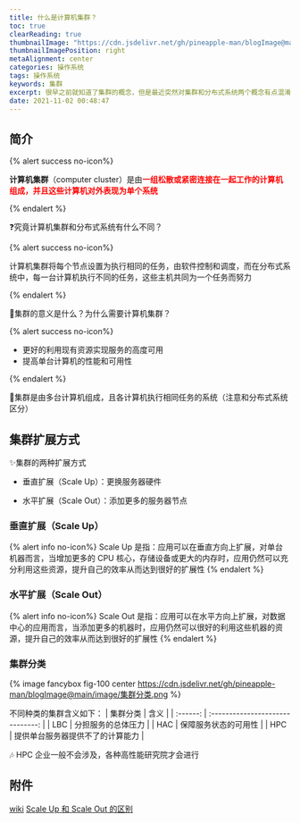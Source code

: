 ```yaml
---
title: 什么是计算机集群？
toc: true
clearReading: true
thumbnailImage: "https://cdn.jsdelivr.net/gh/pineapple-man/blogImage@main/image/Beowulf.jpg"
thumbnailImagePosition: right
metaAlignment: center
categories: 操作系统
tags: 操作系统
keywords: 集群
excerpt: 很早之前就知道了集群的概念，但是最近突然对集群和分布式系统两个概念有点混淆，究竟什么是集群，什么是分布式系统？
date: 2021-11-02 00:48:47
---
```


<!-- toc -->

## 简介

{% alert success no-icon%}

**计算机集群**（computer cluster）是由<font style="color:red;font-weight:bold">一组松散或紧密连接在一起工作的计算机组成，并且这些计算机对外表现为单个系统</font>

{% endalert %}

:question:究竟计算机集群和分布式系统有什么不同？

{% alert success no-icon%}

计算机集群将每个节点设置为执行相同的任务，由软件控制和调度，而在分布式系统中，每一台计算机执行不同的任务，这些主机共同为一个任务而努力

{% endalert %}

:thinking:集群的意义是什么？为什么需要计算机集群？

{% alert success no-icon%}

- 更好的利用现有资源实现服务的高度可用
- 提高单台计算机的性能和可用性

{% endalert %}

:notebook:集群是由多台计算机组成，且各计算机执行相同任务的系统（注意和分布式系统区分）

## 集群扩展方式

:sparkles:集群的两种扩展方式

- 垂直扩展（Scale Up）：更换服务器硬件

- 水平扩展（Scale Out）：添加更多的服务器节点

### 垂直扩展（Scale Up）

{% alert info no-icon%}
Scale Up 是指：应用可以在垂直方向上扩展，对单台机器而言，当增加更多的 CPU 核心，存储设备或更大的内存时，应用仍然可以充分利用这些资源，提升自己的效率从而达到很好的扩展性
{% endalert %}

### 水平扩展（Scale Out）

{% alert info no-icon%}
Scale Out 是指：应用可以在水平方向上扩展，对数据中心的应用而言，当添加更多的机器时，应用仍然可以很好的利用这些机器的资源，提升自己的效率从而达到很好的扩展性
{% endalert %}

### 集群分类

{% image fancybox fig-100  center https://cdn.jsdelivr.net/gh/pineapple-man/blogImage@main/image/集群分类.png %}

不同种类的集群含义如下：
| 集群分类 | 含义 |
| :------: | :------------------------------: |
| LBC | 分担服务的总体压力 |
| HAC | 保障服务状态的可用性 |
| HPC | 提供单台服务器提供不了的计算能力 |

:notes: HPC 企业一般不会涉及，各种高性能研究院才会进行

## 附件

[wiki](https://zh.wikipedia.org/wiki/%E8%AE%A1%E7%AE%97%E6%9C%BA%E9%9B%86%E7%BE%A4)
[Scale Up 和 Scale Out 的区别](https://blog.csdn.net/Hipercomer/article/details/38375171)
